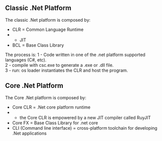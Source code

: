 ## Classic .Net Platform
The classic .Net platform is composed by:
* CLR = Common Language Runtime 
* * JIT
* BCL = Base Class Library

The process is:
1 - Code written in one of the .net platform supported languages (C#, etc).  
2 - compile with csc.exe to generate a .exe or .dll file.  
3 - run: os loader instantiates the CLR and host the program.  

## Core .Net Platform
The Core .Net platform is composed by:
* Core CLR = .Net core platform runtime 
* * the Core CLR is empowered by a new JIT compiler called RuyJIT
* Core FX = Base Class Library for .net core
* CLI (Command line interface) = cross-platform toolchain for developing .Net applications
